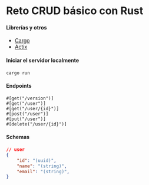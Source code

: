 # Reto CRUD básico con Rust

#### Librerías y otros

- [Cargo](https://crates.io/)
- [Actix](https://actix.rs/)

#### Iniciar el servidor localmente

`cargo run`

#### Endpoints

```
#[get("/version")]
#[get("/user")]
#[get("/user/{id}")]
#[post("/user")]
#[put("/user")]
#[delete("/user/{id}")]
```

#### Schemas

```json
// user
{
    "id": "(uuid)",
    "name": "(string)",
    "email": "(string)",
}
```
